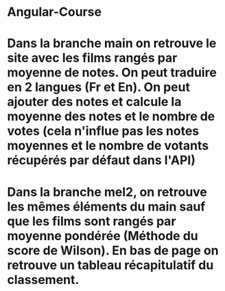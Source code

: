# Angular-Course

# Dans la branche main on retrouve le site avec les films rangés par moyenne de notes. On peut traduire en 2 langues (Fr et En). On peut ajouter des notes et calcule la moyenne des notes et le nombre de votes (cela n'influe pas les notes moyennes et le nombre de votants récupérés par défaut dans l'API)


# Dans la branche mel2, on retrouve les mêmes éléments du main sauf que les films sont rangés par moyenne pondérée (Méthode du score de Wilson). En bas de page on retrouve un tableau récapitulatif du classement.